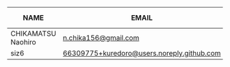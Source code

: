 |        NAME        |                   EMAIL                    | +(APPEND) | -(DELETE) |
|--------------------|--------------------------------------------|-----------|-----------|
| CHIKAMATSU Naohiro | n.chika156@gmail.com                       |      1417 |        58 |
| siz6               | 66309775+kuredoro@users.noreply.github.com |         4 |         4 |
